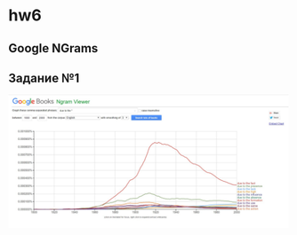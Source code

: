 # hw6
## Google NGrams ##
## Задание №1 ##
![](https://github.com/Alla-zalozhkova/hw6/blob/master/NTVTahdZZYc.jpg)

